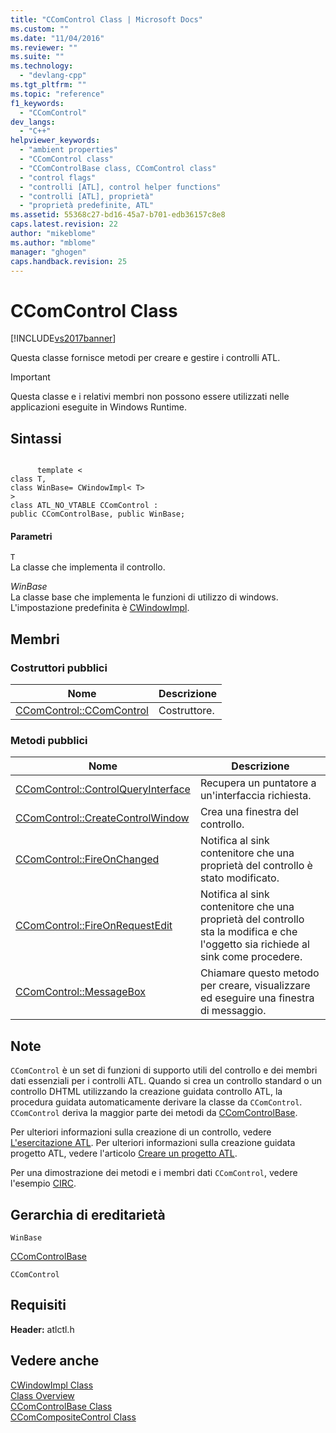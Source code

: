 ```yaml
---
title: "CComControl Class | Microsoft Docs"
ms.custom: ""
ms.date: "11/04/2016"
ms.reviewer: ""
ms.suite: ""
ms.technology: 
  - "devlang-cpp"
ms.tgt_pltfrm: ""
ms.topic: "reference"
f1_keywords: 
  - "CComControl"
dev_langs: 
  - "C++"
helpviewer_keywords: 
  - "ambient properties"
  - "CComControl class"
  - "CComControlBase class, CComControl class"
  - "control flags"
  - "controlli [ATL], control helper functions"
  - "controlli [ATL], proprietà"
  - "proprietà predefinite, ATL"
ms.assetid: 55368c27-bd16-45a7-b701-edb36157c8e8
caps.latest.revision: 22
author: "mikeblome"
ms.author: "mblome"
manager: "ghogen"
caps.handback.revision: 25
---
```

# CComControl Class
[!INCLUDE[vs2017banner](../../assembler/inline/includes/vs2017banner.md)]

Questa classe fornisce metodi per creare e gestire i controlli ATL.  
  
> [!IMPORTANT]
>  Questa classe e i relativi membri non possono essere utilizzati nelle applicazioni eseguite in Windows Runtime.  
  
## Sintassi  
  
```  
  
      template <  
class T,  
class WinBase= CWindowImpl< T>   
>  
class ATL_NO_VTABLE CComControl :  
public CComControlBase, public WinBase;  
```  
  
#### Parametri  
 `T`  
 La classe che implementa il controllo.  
  
 *WinBase*  
 La classe base che implementa le funzioni di utilizzo di windows.  L'impostazione predefinita è [CWindowImpl](../../atl/reference/cwindowimpl-class.md).  
  
## Membri  
  
### Costruttori pubblici  
  
|Nome|Descrizione|  
|----------|-----------------|  
|[CComControl::CComControl](../Topic/CComControl::CComControl.md)|Costruttore.|  
  
### Metodi pubblici  
  
|Nome|Descrizione|  
|----------|-----------------|  
|[CComControl::ControlQueryInterface](../Topic/CComControl::ControlQueryInterface.md)|Recupera un puntatore a un'interfaccia richiesta.|  
|[CComControl::CreateControlWindow](../Topic/CComControl::CreateControlWindow.md)|Crea una finestra del controllo.|  
|[CComControl::FireOnChanged](../Topic/CComControl::FireOnChanged.md)|Notifica al sink contenitore che una proprietà del controllo è stato modificato.|  
|[CComControl::FireOnRequestEdit](../Topic/CComControl::FireOnRequestEdit.md)|Notifica al sink contenitore che una proprietà del controllo sta la modifica e che l'oggetto sia richiede al sink come procedere.|  
|[CComControl::MessageBox](../Topic/CComControl::MessageBox.md)|Chiamare questo metodo per creare, visualizzare ed eseguire una finestra di messaggio.|  
  
## Note  
 `CComControl` è un set di funzioni di supporto utili del controllo e dei membri dati essenziali per i controlli ATL.  Quando si crea un controllo standard o un controllo DHTML utilizzando la creazione guidata controllo ATL, la procedura guidata automaticamente derivare la classe da `CComControl`.  `CComControl` deriva la maggior parte dei metodi da [CComControlBase](../../atl/reference/ccomcontrolbase-class.md).  
  
 Per ulteriori informazioni sulla creazione di un controllo, vedere [L'esercitazione ATL](../../atl/active-template-library-atl-tutorial.md).  Per ulteriori informazioni sulla creazione guidata progetto ATL, vedere l'articolo [Creare un progetto ATL](../../atl/reference/creating-an-atl-project.md).  
  
 Per una dimostrazione dei metodi e i membri dati `CComControl`, vedere l'esempio [CIRC](../../top/visual-cpp-samples.md).  
  
## Gerarchia di ereditarietà  
 `WinBase`  
  
 [CComControlBase](../../atl/reference/ccomcontrolbase-class.md)  
  
 `CComControl`  
  
## Requisiti  
 **Header:** atlctl.h  
  
## Vedere anche  
 [CWindowImpl Class](../../atl/reference/cwindowimpl-class.md)   
 [Class Overview](../../atl/atl-class-overview.md)   
 [CComControlBase Class](../../atl/reference/ccomcontrolbase-class.md)   
 [CComCompositeControl Class](../../atl/reference/ccomcompositecontrol-class.md)
